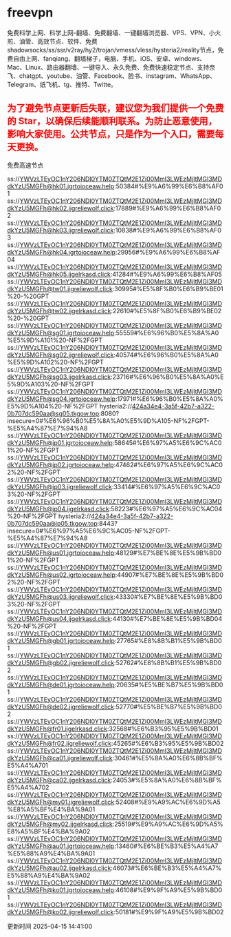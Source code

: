 # freevpn

免费科学上网、科学上网-翻墙、免费翻墙、一键翻墙浏览器、VPS、VPN、小火煎、油管、高效节点、软件、免费shadowsocks/ss/ssr/v2ray/hy2/trojan/vmess/vless/hysteria2/reality节点，免费自由上网、fanqiang、翻墙梯子，电脑、手机、iOS、安卓、windows、Mac、Linux、路由器翻墙、一键导入、永久免费、免费快速稳定节点、支持奈飞、chatgpt、youtube、油管、Facebook、脸书、instagram、WhatsApp、Telegram、纸飞机、tg、推特、Twitte。

## <font color="red">为了避免节点更新后失联，建议您为我们提供一个免费的 Star，以确保后续能顺利联系。为防止恶意使用，影响大家使用。公共节点，只是作为一个入口，需要每天更换。</font>

免费高速节点

ss://YWVzLTEyOC1nY206NDI0YTM0ZTQtM2E1Zi00MmI3LWEzMjItMGI3MDdkYzU5MGFh@hk01.jgrtoioceaw.help:50384#%E9%A6%99%E6%B8%AF01
ss://YWVzLTEyOC1nY206NDI0YTM0ZTQtM2E1Zi00MmI3LWEzMjItMGI3MDdkYzU5MGFh@hk02.jigreliewolf.click:17889#%E9%A6%99%E6%B8%AF02
ss://YWVzLTEyOC1nY206NDI0YTM0ZTQtM2E1Zi00MmI3LWEzMjItMGI3MDdkYzU5MGFh@hk03.jigreliewolf.click:10838#%E9%A6%99%E6%B8%AF03
ss://YWVzLTEyOC1nY206NDI0YTM0ZTQtM2E1Zi00MmI3LWEzMjItMGI3MDdkYzU5MGFh@hk04.jgrtoioceaw.help:29956#%E9%A6%99%E6%B8%AF04
ss://YWVzLTEyOC1nY206NDI0YTM0ZTQtM2E1Zi00MmI3LWEzMjItMGI3MDdkYzU5MGFh@hk05.ijgelrkasd.click:41284#%E9%A6%99%E6%B8%AF05
ss://YWVzLTEyOC1nY206NDI0YTM0ZTQtM2E1Zi00MmI3LWEzMjItMGI3MDdkYzU5MGFh@tw01.jigreliewolf.click:30995#%E5%8F%B0%E6%B9%BE01%20-%20GPT
ss://YWVzLTEyOC1nY206NDI0YTM0ZTQtM2E1Zi00MmI3LWEzMjItMGI3MDdkYzU5MGFh@tw02.ijgelrkasd.click:22610#%E5%8F%B0%E6%B9%BE02%20-%20GPT
ss://YWVzLTEyOC1nY206NDI0YTM0ZTQtM2E1Zi00MmI3LWEzMjItMGI3MDdkYzU5MGFh@sg01.jgrtoioceaw.help:55559#%E6%96%B0%E5%8A%A0%E5%9D%A101%20-NF%2FGPT
ss://YWVzLTEyOC1nY206NDI0YTM0ZTQtM2E1Zi00MmI3LWEzMjItMGI3MDdkYzU5MGFh@sg02.jigreliewolf.click:40574#%E6%96%B0%E5%8A%A0%E5%9D%A102%20-NF%2FGPT
ss://YWVzLTEyOC1nY206NDI0YTM0ZTQtM2E1Zi00MmI3LWEzMjItMGI3MDdkYzU5MGFh@sg03.ijgelrkasd.click:23716#%E6%96%B0%E5%8A%A0%E5%9D%A103%20-NF%2FGPT
ss://YWVzLTEyOC1nY206NDI0YTM0ZTQtM2E1Zi00MmI3LWEzMjItMGI3MDdkYzU5MGFh@sg04.jgrtoioceaw.help:17971#%E6%96%B0%E5%8A%A0%E5%9D%A104%20-NF%2FGPT
hysteria2://424a34e4-3a5f-42b7-a322-0b707dc590aa@sg05.tkgow.top:8080?insecure=0#%E6%96%B0%E5%8A%A0%E5%9D%A105-NF%2FGPT-%E5%A4%87%E7%94%A8
ss://YWVzLTEyOC1nY206NDI0YTM0ZTQtM2E1Zi00MmI3LWEzMjItMGI3MDdkYzU5MGFh@jp01.jgrtoioceaw.help:58645#%E6%97%A5%E6%9C%AC01%20-NF%2FGPT
ss://YWVzLTEyOC1nY206NDI0YTM0ZTQtM2E1Zi00MmI3LWEzMjItMGI3MDdkYzU5MGFh@jp02.jgrtoioceaw.help:47462#%E6%97%A5%E6%9C%AC02%20-NF%2FGPT
ss://YWVzLTEyOC1nY206NDI0YTM0ZTQtM2E1Zi00MmI3LWEzMjItMGI3MDdkYzU5MGFh@jp03.jigreliewolf.click:33414#%E6%97%A5%E6%9C%AC03%20-NF%2FGPT
ss://YWVzLTEyOC1nY206NDI0YTM0ZTQtM2E1Zi00MmI3LWEzMjItMGI3MDdkYzU5MGFh@jp04.ijgelrkasd.click:58223#%E6%97%A5%E6%9C%AC04%20-NF%2FGPT
hysteria2://424a34e4-3a5f-42b7-a322-0b707dc590aa@jp05.tkgow.top:8443?insecure=0#%E6%97%A5%E6%9C%AC05-NF%2FGPT-%E5%A4%87%E7%94%A8
ss://YWVzLTEyOC1nY206NDI0YTM0ZTQtM2E1Zi00MmI3LWEzMjItMGI3MDdkYzU5MGFh@us01.jgrtoioceaw.help:48129#%E7%BE%8E%E5%9B%BD01%20-NF%2FGPT
ss://YWVzLTEyOC1nY206NDI0YTM0ZTQtM2E1Zi00MmI3LWEzMjItMGI3MDdkYzU5MGFh@us02.jgrtoioceaw.help:44907#%E7%BE%8E%E5%9B%BD02%20-NF%2FGPT
ss://YWVzLTEyOC1nY206NDI0YTM0ZTQtM2E1Zi00MmI3LWEzMjItMGI3MDdkYzU5MGFh@us03.jigreliewolf.click:43330#%E7%BE%8E%E5%9B%BD03%20-NF%2FGPT
ss://YWVzLTEyOC1nY206NDI0YTM0ZTQtM2E1Zi00MmI3LWEzMjItMGI3MDdkYzU5MGFh@us04.ijgelrkasd.click:44130#%E7%BE%8E%E5%9B%BD04%20-NF%2FGPT
ss://YWVzLTEyOC1nY206NDI0YTM0ZTQtM2E1Zi00MmI3LWEzMjItMGI3MDdkYzU5MGFh@gb01.jgrtoioceaw.help:27765#%E8%8B%B1%E5%9B%BD01
ss://YWVzLTEyOC1nY206NDI0YTM0ZTQtM2E1Zi00MmI3LWEzMjItMGI3MDdkYzU5MGFh@gb02.jigreliewolf.click:52762#%E8%8B%B1%E5%9B%BD02
ss://YWVzLTEyOC1nY206NDI0YTM0ZTQtM2E1Zi00MmI3LWEzMjItMGI3MDdkYzU5MGFh@de01.jgrtoioceaw.help:20635#%E5%BE%B7%E5%9B%BD01
ss://YWVzLTEyOC1nY206NDI0YTM0ZTQtM2E1Zi00MmI3LWEzMjItMGI3MDdkYzU5MGFh@de02.jigreliewolf.click:52770#%E5%BE%B7%E5%9B%BD02
ss://YWVzLTEyOC1nY206NDI0YTM0ZTQtM2E1Zi00MmI3LWEzMjItMGI3MDdkYzU5MGFh@fr01.ijgelrkasd.click:32568#%E6%B3%95%E5%9B%BD01
ss://YWVzLTEyOC1nY206NDI0YTM0ZTQtM2E1Zi00MmI3LWEzMjItMGI3MDdkYzU5MGFh@fr02.jigreliewolf.click:45265#%E6%B3%95%E5%9B%BD02
ss://YWVzLTEyOC1nY206NDI0YTM0ZTQtM2E1Zi00MmI3LWEzMjItMGI3MDdkYzU5MGFh@ca01.jigreliewolf.click:30461#%E5%8A%A0%E6%8B%BF%E5%A4%A701
ss://YWVzLTEyOC1nY206NDI0YTM0ZTQtM2E1Zi00MmI3LWEzMjItMGI3MDdkYzU5MGFh@ca02.ijgelrkasd.click:24053#%E5%8A%A0%E6%8B%BF%E5%A4%A702
ss://YWVzLTEyOC1nY206NDI0YTM0ZTQtM2E1Zi00MmI3LWEzMjItMGI3MDdkYzU5MGFh@my01.jigreliewolf.click:52408#%E9%A9%AC%E6%9D%A5%E8%A5%BF%E4%BA%9A01
ss://YWVzLTEyOC1nY206NDI0YTM0ZTQtM2E1Zi00MmI3LWEzMjItMGI3MDdkYzU5MGFh@my02.ijgelrkasd.click:25519#%E9%A9%AC%E6%9D%A5%E8%A5%BF%E4%BA%9A02
ss://YWVzLTEyOC1nY206NDI0YTM0ZTQtM2E1Zi00MmI3LWEzMjItMGI3MDdkYzU5MGFh@au01.jgrtoioceaw.help:13460#%E6%BE%B3%E5%A4%A7%E5%88%A9%E4%BA%9A01
ss://YWVzLTEyOC1nY206NDI0YTM0ZTQtM2E1Zi00MmI3LWEzMjItMGI3MDdkYzU5MGFh@au02.ijgelrkasd.click:46073#%E6%BE%B3%E5%A4%A7%E5%88%A9%E4%BA%9A02
ss://YWVzLTEyOC1nY206NDI0YTM0ZTQtM2E1Zi00MmI3LWEzMjItMGI3MDdkYzU5MGFh@ko01.jgrtoioceaw.help:46108#%E9%9F%A9%E5%9B%BD01
ss://YWVzLTEyOC1nY206NDI0YTM0ZTQtM2E1Zi00MmI3LWEzMjItMGI3MDdkYzU5MGFh@ko02.jigreliewolf.click:50181#%E9%9F%A9%E5%9B%BD02


更新时间 2025-04-15 14:41:00